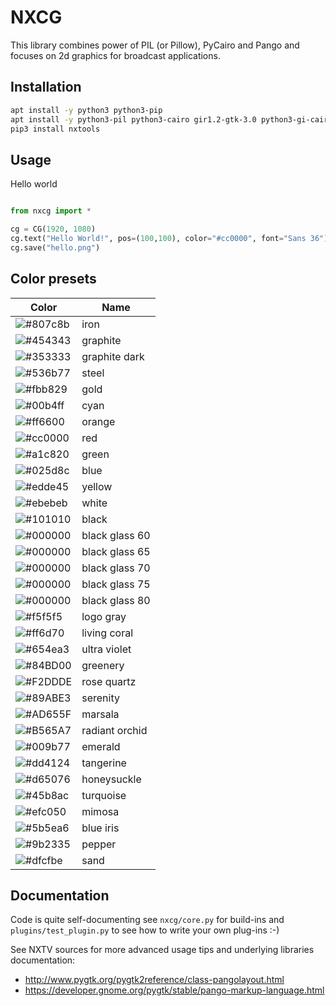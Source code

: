NXCG
====
This library combines power of PIL (or Pillow), PyCairo and Pango and focuses on
2d graphics for broadcast applications.

## Installation

```bash
apt install -y python3 python3-pip
apt install -y python3-pil python3-cairo gir1.2-gtk-3.0 python3-gi-cairo
pip3 install nxtools
```

## Usage

Hello world
```python

from nxcg import *

cg = CG(1920, 1080)
cg.text("Hello World!", pos=(100,100), color="#cc0000", font="Sans 36")
cg.save("hello.png")
```

## Color presets

| Color | Name |
|-------|------|
| ![#807c8b](https://placehold.it/20/807c8b/000000?text=+) | iron |
| ![#454343](https://placehold.it/20/454343/000000?text=+) | graphite |
| ![#353333](https://placehold.it/20/353333/000000?text=+) | graphite dark |
| ![#536b77](https://placehold.it/20/536b77/000000?text=+) | steel |
| ![#fbb829](https://placehold.it/20/fbb829/000000?text=+) | gold |
| ![#00b4ff](https://placehold.it/20/00b4ff/000000?text=+) | cyan |
| ![#ff6600](https://placehold.it/20/ff6600/000000?text=+) | orange |
| ![#cc0000](https://placehold.it/20/cc0000/000000?text=+) | red |
| ![#a1c820](https://placehold.it/20/a1c820/000000?text=+) | green |
| ![#025d8c](https://placehold.it/20/025d8c/000000?text=+) | blue |
| ![#edde45](https://placehold.it/20/edde45/000000?text=+) | yellow |
| ![#ebebeb](https://placehold.it/20/ebebeb/000000?text=+) | white |
| ![#101010](https://placehold.it/20/101010/000000?text=+) | black |
| ![#000000](https://placehold.it/20/000000/000000?text=+) | black glass 60 |
| ![#000000](https://placehold.it/20/000000/000000?text=+) | black glass 65 |
| ![#000000](https://placehold.it/20/000000/000000?text=+) | black glass 70 |
| ![#000000](https://placehold.it/20/000000/000000?text=+) | black glass 75 |
| ![#000000](https://placehold.it/20/000000/000000?text=+) | black glass 80 |
| ![#f5f5f5](https://placehold.it/20/f5f5f5/000000?text=+) | logo gray |
| ![#ff6d70](https://placehold.it/20/ff6d70/000000?text=+) | living coral |
| ![#654ea3](https://placehold.it/20/654ea3/000000?text=+) | ultra violet |
| ![#84BD00](https://placehold.it/20/84BD00/000000?text=+) | greenery |
| ![#F2DDDE](https://placehold.it/20/F2DDDE/000000?text=+) | rose quartz |
| ![#89ABE3](https://placehold.it/20/89ABE3/000000?text=+) | serenity |
| ![#AD655F](https://placehold.it/20/AD655F/000000?text=+) | marsala |
| ![#B565A7](https://placehold.it/20/B565A7/000000?text=+) | radiant orchid |
| ![#009b77](https://placehold.it/20/009b77/000000?text=+) | emerald |
| ![#dd4124](https://placehold.it/20/dd4124/000000?text=+) | tangerine |
| ![#d65076](https://placehold.it/20/d65076/000000?text=+) | honeysuckle |
| ![#45b8ac](https://placehold.it/20/45b8ac/000000?text=+) | turquoise |
| ![#efc050](https://placehold.it/20/efc050/000000?text=+) | mimosa |
| ![#5b5ea6](https://placehold.it/20/5b5ea6/000000?text=+) | blue iris |
| ![#9b2335](https://placehold.it/20/9b2335/000000?text=+) | pepper |
| ![#dfcfbe](https://placehold.it/20/dfcfbe/000000?text=+) | sand |





## Documentation

Code is quite self-documenting see `nxcg/core.py` for build-ins
and `plugins/test_plugin.py` to see how to write your own plug-ins :-)

See NXTV sources for more advanced usage tips and underlying libraries documentation:

 - http://www.pygtk.org/pygtk2reference/class-pangolayout.html
 - https://developer.gnome.org/pygtk/stable/pango-markup-language.html
